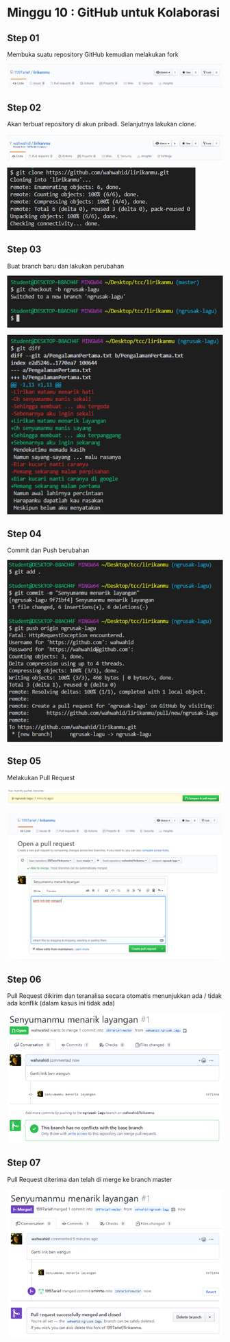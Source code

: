 # Minggu 10 : GitHub untuk Kolaborasi

## Step 01
Membuka suatu repository GitHub kemudian melakukan fork

![Skrinsut](./img/step01.png)

## Step 02
Akan terbuat repository di akun pribadi. Selanjutnya lakukan clone.

![Skrinsut](./img/step02.png)

![Skrinsut](./img/step03.png)

## Step 03
Buat branch baru dan lakukan perubahan

![Skrinsut](./img/step04.png)

![Skrinsut](./img/step05.png)

## Step 04
Commit dan Push berubahan

![Skrinsut](./img/step06.png)

## Step 05
Melakukan Pull Request

![Skrinsut](./img/step07.png)

![Skrinsut](./img/step08.png)

## Step 06
Pull Request dikirim dan teranalisa secara otomatis menunjukkan ada / tidak ada konflik (dalam kasus ini tidak ada)

![Skrinsut](./img/step09.png)

## Step 07
Pull Request diterima dan telah di merge ke branch master

![Skrinsut](./img/step10.png)
